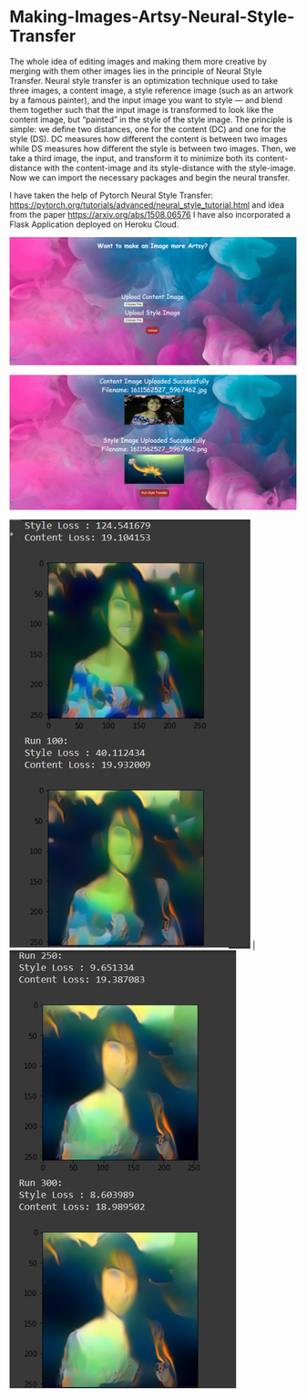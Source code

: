# Making-Images-Artsy-Neural-Style-Transfer
The whole idea of editing images and making them more creative by merging with them other images lies in the principle of Neural Style Transfer. Neural style transfer is an optimization technique used to take three images, a content image, a style reference image (such as an artwork by a famous painter), and the input image you want to style — and blend them together such that the input image is transformed to look like the content image, but “painted” in the style of the style image.
The principle is simple: we define two distances, one for the content (DC) and one for the style (DS). DC measures how different the content is between two images while DS measures how different the style is between two images. Then, we take a third image, the input, and transform it to minimize both its content-distance with the content-image and its style-distance with the style-image. Now we can import the necessary packages and begin the neural transfer.

I have taken the help of Pytorch Neural Style Transfer: https://pytorch.org/tutorials/advanced/neural_style_tutorial.html and idea from the paper https://arxiv.org/abs/1508.06576
I have also incorporated a Flask Application deployed on Heroku Cloud.

![Homepage of the Flask Application](images/Capture.PNG)

![Uploaded images](images/Capture1.PNG)

![Results](images/Capture2.PNG) | ![Results](images/Capture3.PNG)



